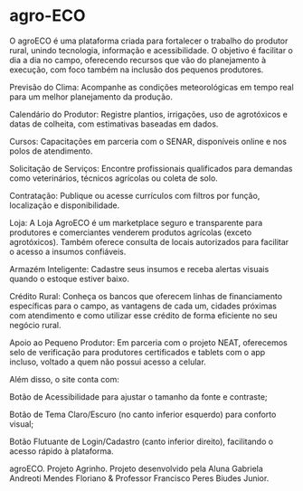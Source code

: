 # agro-ECO
O agroECO é uma plataforma criada para fortalecer o trabalho do produtor rural, unindo tecnologia, informação e acessibilidade. O objetivo é facilitar o dia a dia no campo, oferecendo recursos que vão do planejamento à execução, com foco também na inclusão dos pequenos produtores.

Previsão do Clima: Acompanhe as condições meteorológicas em tempo real para um melhor planejamento da produção.

Calendário do Produtor: Registre plantios, irrigações, uso de agrotóxicos e datas de colheita, com estimativas baseadas em dados.

Cursos: Capacitações em parceria com o SENAR, disponíveis online e nos polos de atendimento.

Solicitação de Serviços: Encontre profissionais qualificados para demandas como veterinários, técnicos agrícolas ou coleta de solo.

Contratação: Publique ou acesse currículos com filtros por função, localização e disponibilidade.

Loja: A Loja AgroECO é um marketplace seguro e transparente para produtores e comerciantes venderem produtos agrícolas (exceto agrotóxicos). Também oferece consulta de locais autorizados para facilitar o acesso a insumos confiáveis.

Armazém Inteligente: Cadastre seus insumos e receba alertas visuais quando o estoque estiver baixo.

Crédito Rural: Conheça os bancos que oferecem linhas de financiamento específicas para o campo, as vantagens de cada um, cidades próximas com atendimento e como utilizar esse crédito de forma eficiente no seu negócio rural.

Apoio ao Pequeno Produtor: Em parceria com o projeto NEAT, oferecemos selo de verificação para produtores certificados e tablets com o app incluso, voltado a quem não possui acesso a celular.

Além disso, o site conta com:

Botão de Acessibilidade para ajustar o tamanho da fonte e contraste;

Botão de Tema Claro/Escuro (no canto inferior esquerdo) para conforto visual;

Botão Flutuante de Login/Cadastro (canto inferior direito), facilitando o acesso rápido à plataforma.

agroECO. Projeto Agrinho.
Projeto desenvolvido pela Aluna Gabriela Andreoti Mendes Floriano & Professor Francisco Peres Biudes Junior.
